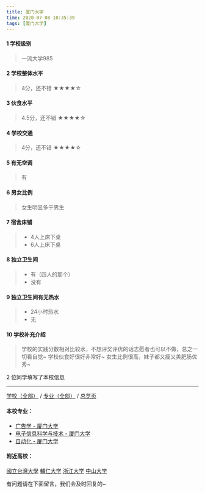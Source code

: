 ```yaml
---
title: 厦门大学
time: 2020-07-08 10:35:39
tags: [厦门大学]
---
```

#### 1 学校级别
> 一流大学985


#### 2 学校整体水平
> 4分，还不错
★★★★☆


#### 3 伙食水平
>  4.5分，还不错
★★★★☆


#### 4 学校交通
> 4分，还不错
★★★★☆


#### 5 有无空调
> 有


#### 6 男女比例
> 女生明显多于男生


#### 7 宿舍床铺
> - 4人上床下桌
> - 6人上床下桌
 

#### 8 独立卫生间
> - 有（四人的那个）
> - 没有


#### 9 独立卫生间有无热水
> - 24小时热水
> - 无

#### 10 学校补充介绍
> 学校的实践分数相对比较水，不想评奖评优的话志愿者也可以不做，总之一切看自觉~ 学校伙食好很好非常好~ 女生比例很高，妹子都又瘦又美肥肠优秀~

2 位同学填写了本校信息
***
[学校（全部）](http://www.jianshu.com/p/3efa6bcca419) / [专业（全部）](http://www.jianshu.com/p/2d4c6d3552c2) / [总览页](http://www.jianshu.com/p/445daeb4fa00)
#### 本校专业：
- [广告学 - 厦门大学](http://www.jianshu.com/p/0ab582ae6fe5)
- [电子信息科学与技术 - 厦门大学](http://www.jianshu.com/p/5768803ef6c9)
- [自动化 - 厦门大学](https://www.jianshu.com/p/4ac90e18b346 )

#### 附近高校：
[國立台灣大學](http://www.jianshu.com/p/03ad758d0fe9)
[輔仁大学](http://www.jianshu.com/p/27365f317fe2)
[浙江大学](http://www.jianshu.com/p/c0e23bc1d7b6)
[中山大学](https://www.jianshu.com/p/67460d5278ae)


有问题请在下面留言，我们会及时回复的~
